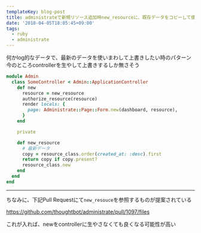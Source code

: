 ```yaml
---
templateKey: blog-post
title: administrateで新規リソース追加時new_resourceに、既存データをコピーして使う
date: '2018-04-05T18:05:45+09:00'
tags:
  - ruby
  - administrate
---
```


何かlog的なデータで、最新のデータを使いまわして上書きしたい時のパターン
今のところcontrollerを生やして上書きするしか無さそう

```ruby
module Admin
  class SomeController < Admin::ApplicationController
    def new
      resource = new_resource
      authorize_resource(resource)
      render locals: {
        page: Administrate::Page::Form.new(dashboard, resource),
      }
    end

    private

    def new_resource
      # 最新データ
      copy = resource_class.order(created_at: :desc).first
      return copy if copy.present?     
      resource_class.new
    end
  end
end
```

---

ちなみに、下記Pull Requestにて`new_resouce`を参照するものが提案されている

https://github.com/thoughtbot/administrate/pull/1097/files

これが入れば、newをcontrollerに生やさなくても良くなる可能性が高い
